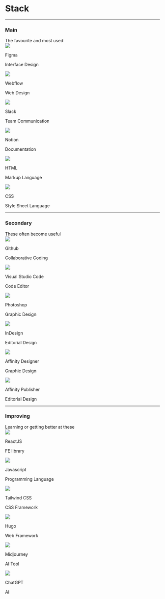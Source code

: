 # Stack

<hr>

<h3 class="stack-title">Main</h3>
The favourite and most used

<div class="flex-grid">
    <div class="card-background col">
        <div class="card-icon">
            <img src="images/stack-figma.svg">
        </div>
        <div class="card-description">
            <p class="card-title">Figma</pp>
            <p class="card-paragraph">Interface Design</p>
        </div>
    </div>
    <div class="card-background col">
        <div class="card-icon">
            <img src="images/stack-webflow.svg">
        </div>
        <div class="card-description">
            <p class="card-title">Webflow</p>
            <p class="card-paragraph">Web Design</p>
        </div>
    </div>
</div>
<div class="flex-grid">
    <div class="card-background col">
        <div class="card-icon">
            <img src="images/stack-slack.svg">
        </div>
        <div class="card-description">
            <p class="card-title">Slack</p>
            <p class="card-paragraph">Team Communication</p>
        </div>
    </div>
    <div class="card-background col">
        <div class="card-icon">
            <img src="images/stack-notion.svg">
        </div>
        <div class="card-description">
            <p class="card-title">Notion</p>
            <p class="card-paragraph">Documentation</p>
        </div>
    </div>          
</div>
<div class="flex-grid">
    <div class="card-background col">
        <div class="card-icon">
            <img src="images/stack-html5.svg">
        </div>
        <div class="card-description">
            <p class="card-title">HTML</p>
            <p class="card-paragraph">Markup Language</p>
        </div>
    </div>
    <div class="card-background col">
        <div class="card-icon">
            <img src="images/stack-css3.svg">
        </div>
        <div class="card-description">
            <p class="card-title">CSS</p>
            <p class="card-paragraph">Style Sheet Language</p>
        </div>
    </div>
</div>

<hr>

<h3 class="stack-title">Secondary</h3>
These often become useful

<div class="flex-grid">
    <div class="card-background col">
        <div class="card-icon">
            <img src="images/stack-github.svg">
        </div>
        <div class="card-description">
            <p class="card-title">Github</p>
            <p class="card-paragraph">Collaborative Coding</p>
        </div>
    </div>
    <div class="card-background col">
        <div class="card-icon">
            <img src="images/stack-visual-studio-code.svg">
        </div>
        <div class="card-description">
            <p class="card-title">Visual Studio Code</p>
            <p class="card-paragraph">Code Editor</p>
        </div>
    </div>
</div>
<div class="flex-grid">
    <div class="card-background col">
        <div class="card-icon">
            <img src="images/stack-photoshop.svg">
        </div>
        <div class="card-description">
            <p class="card-title">Photoshop</p>
            <p class="card-paragraph">Graphic Design</p>
        </div>
    </div>
    <div class="card-background col">
        <div class="card-icon">
            <img src="images/stack-indesign.svg">
        </div>
        <div class="card-description">
            <p class="card-title">InDesign</p>
            <p class="card-paragraph">Editorial Design</p>
        </div>
    </div>
</div>
<div class="flex-grid">
    <div class="card-background col">
        <div class="card-icon">
            <img src="images/stack-affinity-designer.svg">
        </div>
        <div class="card-description">
            <p class="card-title">Affinity Designer</p>
            <p class="card-paragraph">Graphic Design</p>
        </div>
    </div>
    <div class="card-background col">
        <div class="card-icon">
            <img src="images/stack-affinity-publisher.svg">
        </div>
        <div class="card-description">
            <p class="card-title">Affinity Publisher</p>
            <p class="card-paragraph">Editorial Design</p>
        </div>
    </div>
</div>

<hr>

<h3 class="stack-title">Improving</h3>
Learning or getting better at these

<div class="flex-grid">
    <div class="card-background col">
        <div class="card-icon">
            <img src="images/stack-react.svg">
        </div>
        <div class="card-description">
            <p class="card-title">ReactJS</p>
            <p class="card-paragraph">FE library</p>
        </div>
    </div>
    <div class="card-background col">
        <div class="card-icon">
            <img src="images/stack-javascript.svg">
        </div>
        <div class="card-description">
            <p class="card-title">Javascript</p>
            <p class="card-paragraph">Programming Language</p>
        </div>
    </div>
</div>
<div class="flex-grid">
    <div class="card-background col">
        <div class="card-icon">
            <img src="images/stack-tailwindcss.svg">
        </div>
        <div class="card-description">
            <p class="card-title">Tailwind CSS</p>
            <p class="card-paragraph">CSS Framework</p>
        </div>
    </div>
    <div class="card-background col">
        <div class="card-icon">
            <img src="images/stack-hugo.svg">
        </div>
        <div class="card-description">
            <p class="card-title">Hugo</p>
            <p class="card-paragraph">Web Framework</p>
        </div>
    </div>
</div>
<div class="flex-grid" style="display:none">
    <div class="card-background col">
        <div class="card-icon">
            <img src="images/stack-framer.svg">
        </div>
        <div class="card-description">
            <p class="card-title">Framer</p>
            <p class="card-paragraph">Web Design</p>
        </div>
    </div>
    <div class="card-background col">
        <div class="card-icon">
            <img src="images/stack-bubble.svg">
        </div>
        <div class="card-description">
            <p class="card-title">Bubble</p>
            <p class="card-paragraph">Product Design</p>
        </div>
    </div>
</div>
<div class="flex-grid">
    <div class="card-background col">
        <div class="card-icon">
            <img src="images/stack-midjourney.svg">
        </div>
        <div class="card-description">
            <p class="card-title">Midjourney</p>
            <p class="card-paragraph">AI Tool</p>
        </div>
    </div>
    <div class="card-background col">
        <div class="card-icon">
            <img src="images/stack-chatgpt.svg">
        </div>
        <div class="card-description">
            <p class="card-title">ChatGPT</p>
            <p class="card-paragraph">AI</p>
        </div>
    </div>
</div>
